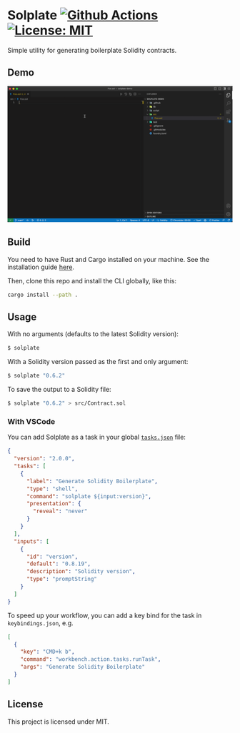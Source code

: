 # Solplate [![Github Actions][gha-badge]][gha] [![License: MIT][license-badge]][license]

[gha]: https://github.com/PaulRBerg/solplate/actions
[gha-badge]: https://github.com/PaulRBerg/solplate/actions/workflows/ci.yml/badge.svg
[license]: https://opensource.org/licenses/MIT
[license-badge]: https://img.shields.io/badge/License-MIT-blue.svg

Simple utility for generating boilerplate Solidity contracts.

## Demo

![Demo](./demo.gif)

## Build

You need to have Rust and Cargo installed on your machine. See the installation guide
[here](https://doc.rust-lang.org/cargo/getting-started/installation.html).

Then, clone this repo and install the CLI globally, like this:

```sh
cargo install --path .
```

## Usage

With no arguments (defaults to the latest Solidity version):

```sh
$ solplate
```

With a Solidity version passed as the first and only argument:

```sh
$ solplate "0.6.2"
```

To save the output to a Solidity file:

```sh
$ solplate "0.6.2" > src/Contract.sol
```

### With VSCode

You can add Solplate as a task in your global [`tasks.json`](https://stackoverflow.com/q/41046494/3873510) file:

```json
{
  "version": "2.0.0",
  "tasks": [
    {
      "label": "Generate Solidity Boilerplate",
      "type": "shell",
      "command": "solplate ${input:version}",
      "presentation": {
        "reveal": "never"
      }
    }
  ],
  "inputs": [
    {
      "id": "version",
      "default": "0.8.19",
      "description": "Solidity version",
      "type": "promptString"
    }
  ]
}
```

To speed up your workflow, you can add a key bind for the task in `keybindings.json`, e.g.

```json
[
  {
    "key": "CMD+k b",
    "command": "workbench.action.tasks.runTask",
    "args": "Generate Solidity Boilerplate"
  }
]
```

## License

This project is licensed under MIT.
